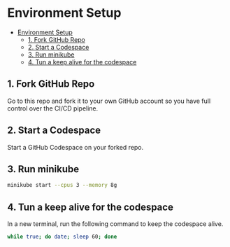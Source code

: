 # Environment Setup

- [Environment Setup](#environment-setup)
  - [1. Fork GitHub Repo](#1-fork-github-repo)
  - [2. Start a Codespace](#2-start-a-codespace)
  - [3. Run minikube](#3-run-minikube)
  - [4. Tun a keep alive for the codespace](#4-tun-a-keep-alive-for-the-codespace)

## 1. Fork GitHub Repo

Go to this repo and fork it to your own GitHub account so you have full control over the CI/CD pipeline.

## 2. Start a Codespace

Start a GitHub Codespace on your forked repo.

## 3. Run minikube

```bash
minikube start --cpus 3 --memory 8g
```

## 4. Tun a keep alive for the codespace

In a new terminal, run the following command to keep the codespace alive.

```bash
while true; do date; sleep 60; done
```
